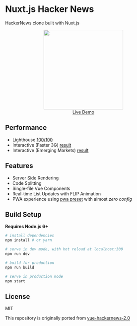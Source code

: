 # Nuxt.js Hacker News
HackerNews clone built with Nuxt.js

<p align="center">
  <a href="https://hn.nuxtjs.org" target="_blank">
    <img src="https://cloud.githubusercontent.com/assets/5158436/26785443/a70cfa48-4a17-11e7-9cda-1333932baf5c.png" width="256px">
    <br>
    Live Demo
  </a>
</p>

## Performance

- Lighthouse [100/100](https://cdn.rawgit.com/Atinux/e2f424e6794babc00d2158406b0ab37d/raw/4de834145881697ea83292b381df5f591f1ed2f5/lighthouse-result-nuxt.html)
- Interactive (Faster 3G) [result](https://www.webpagetest.org/result/170605_F3_805beee9baa2d3c0542176e79cdb148c/)
- Interactive (Emerging Markets) [result](https://www.webpagetest.org/result/170608_HZ_a5251ab451bea5a157b379841de49e5b/)

## Features

- Server Side Rendering
- Code Splitting
- Single-file Vue Components
- Real-time List Updates with FLIP Animation
- PWA experience using [pwa preset](https://github.com/nuxt/modules/tree/master/modules/pwa) with almost _zero config_

## Build Setup

**Requires Node.js 6+**

``` bash
# install dependencies
npm install # or yarn

# serve in dev mode, with hot reload at localhost:300
npm run dev

# build for production
npm run build

# serve in production mode
npm start
```

## License

MIT

This repository is originally ported from [vue-hackernews-2.0](https://github.com/vuejs/vue-hackernews-2.0)
